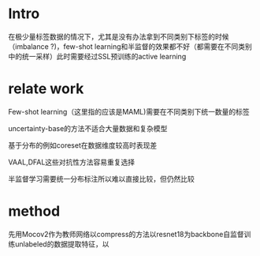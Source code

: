 # Intro

在极少量标签数据的情况下，尤其是没有办法拿到不同类别下标签的时候（imbalance ?)，few-shot learning和半监督的效果都不好（都需要在不同类别中的统一采样）此时需要经过SSL预训练的active learning

# relate work

Few-shot learning（这里指的应该是MAML)需要在不同类别下统一数量的标签

uncertainty-base的方法不适合大量数据和复杂模型

基于分布的例如coreset在数据维度较高时表现差

VAAL,DFAL这些对抗性方法容易重复选择

半监督学习需要统一分布标注所以难以直接比较，但仍然比较

# method

先用Mocov2作为教师网络以compress的方法以resnet18为backbone自监督训练unlabeled的数据提取特征，以


